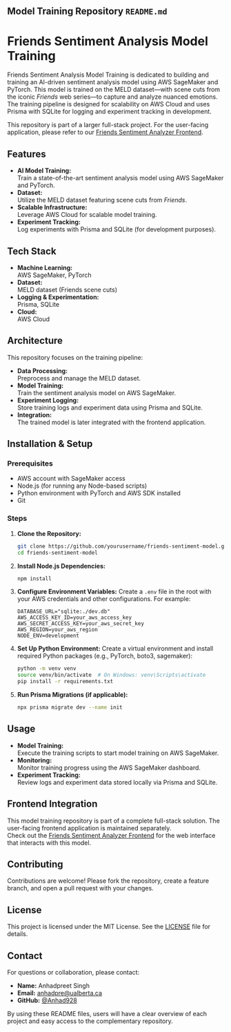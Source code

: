 ## Model Training Repository `README.md`

# Friends Sentiment Analysis Model Training

Friends Sentiment Analysis Model Training is dedicated to building and training an AI-driven sentiment analysis model using AWS SageMaker and PyTorch. This model is trained on the MELD dataset—with scene cuts from the iconic *Friends* web series—to capture and analyze nuanced emotions. The training pipeline is designed for scalability on AWS Cloud and uses Prisma with SQLite for logging and experiment tracking in development.

This repository is part of a larger full-stack project. For the user-facing application, please refer to our [Friends Sentiment Analyzer Frontend](https://github.com/Anhad928/SentimentAnalysisModel-Saas).

## Features
- **AI Model Training:**  
  Train a state-of-the-art sentiment analysis model using AWS SageMaker and PyTorch.
- **Dataset:**  
  Utilize the MELD dataset featuring scene cuts from *Friends*.
- **Scalable Infrastructure:**  
  Leverage AWS Cloud for scalable model training.
- **Experiment Tracking:**  
  Log experiments with Prisma and SQLite (for development purposes).

## Tech Stack
- **Machine Learning:**  
  AWS SageMaker, PyTorch
- **Dataset:**  
  MELD dataset (Friends scene cuts)
- **Logging & Experimentation:**  
  Prisma, SQLite
- **Cloud:**  
  AWS Cloud

## Architecture
This repository focuses on the training pipeline:
- **Data Processing:**  
  Preprocess and manage the MELD dataset.
- **Model Training:**  
  Train the sentiment analysis model on AWS SageMaker.
- **Experiment Logging:**  
  Store training logs and experiment data using Prisma and SQLite.
- **Integration:**  
  The trained model is later integrated with the frontend application.

## Installation & Setup

### Prerequisites
- AWS account with SageMaker access
- Node.js (for running any Node-based scripts)
- Python environment with PyTorch and AWS SDK installed
- Git

### Steps
1. **Clone the Repository:**
   ```bash
   git clone https://github.com/yourusername/friends-sentiment-model.git
   cd friends-sentiment-model
   ```

2. **Install Node.js Dependencies:**
   ```bash
   npm install
   ```
   
3. **Configure Environment Variables:**
   Create a `.env` file in the root with your AWS credentials and other configurations. For example:
   ```env
   DATABASE_URL="sqlite:./dev.db"
   AWS_ACCESS_KEY_ID=your_aws_access_key
   AWS_SECRET_ACCESS_KEY=your_aws_secret_key
   AWS_REGION=your_aws_region
   NODE_ENV=development
   ```

4. **Set Up Python Environment:**
   Create a virtual environment and install required Python packages (e.g., PyTorch, boto3, sagemaker):
   ```bash
   python -m venv venv
   source venv/bin/activate  # On Windows: venv\Scripts\activate
   pip install -r requirements.txt
   ```

5. **Run Prisma Migrations (if applicable):**
   ```bash
   npx prisma migrate dev --name init
   ```

## Usage
- **Model Training:**  
  Execute the training scripts to start model training on AWS SageMaker.
- **Monitoring:**  
  Monitor training progress using the AWS SageMaker dashboard.
- **Experiment Tracking:**  
  Review logs and experiment data stored locally via Prisma and SQLite.

## Frontend Integration
This model training repository is part of a complete full-stack solution. The user-facing frontend application is maintained separately.  
Check out the [Friends Sentiment Analyzer Frontend](https://github.com/Anhad928/SentimentAnalysisModel-Saas) for the web interface that interacts with this model.

## Contributing
Contributions are welcome! Please fork the repository, create a feature branch, and open a pull request with your changes.

## License
This project is licensed under the MIT License. See the [LICENSE](LICENSE) file for details.

## Contact
For questions or collaboration, please contact:  
- **Name:** Anhadpreet Singh
- **Email:** anhadpre@ualberta.ca
- **GitHub:** [@Anhad928](https://github.com/Anhad928)

By using these README files, users will have a clear overview of each project and easy access to the complementary repository.
